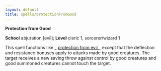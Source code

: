 ```yaml
---
layout: default
title: spells/protectionFromGood
---
```

 **Protection from Good**

**School** abjuration [evil]; **Level** cleric 1, sorcerer/wizard 1

This spell functions like _ [protection from evil](protectionFromEvil#_protection-from-evil)_, except that the deflection and resistance bonuses apply to attacks made by good creatures. The target receives a new saving throw against control by good creatures and good summoned creatures cannot touch the target.

